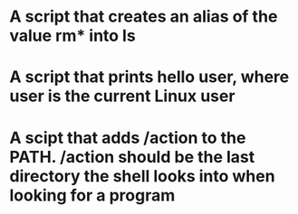 # A script that creates an alias of the value rm\* into ls

# A script that prints hello user, where user is the current Linux user

# A scipt that adds /action to the PATH. /action should be the last directory the shell looks into when looking for a program
